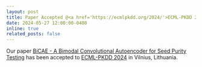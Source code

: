 ```yaml
---
layout: post
title: Paper Accepted @<a href='https://ecmlpkdd.org/2024/'>ECML-PKDD 2024</a>
date: 2024-05-27 12:00:00-0400
inline: true
related_posts: false
---
```


Our paper <a href='https://link.springer.com/chapter/10.1007/978-3-031-70381-2_28'>BiCAE - A Bimodal Convolutional Autoencoder for Seed Purity Testing</a> has been accepted to <a href='https://ecmlpkdd.org/2024/'>ECML-PKDD 2024</a> in Vilnius, Lithuania.
